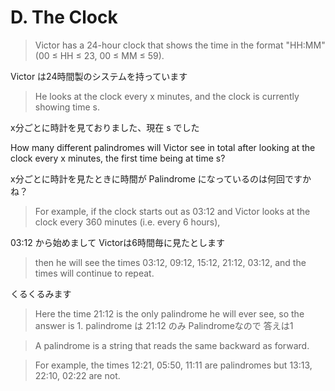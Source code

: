 # D. The Clock

> Victor has a 24-hour clock that shows the time
> in the format "HH:MM" (00 ≤ HH ≤ 23, 00 ≤ MM ≤ 59).

Victor は24時間製のシステムを持っています

> He looks at the clock every x minutes,
> and the clock is currently showing time s.

x分ごとに時計を見ておりました、現在 s でした

How many different palindromes will Victor see in total
after looking at the clock every x minutes,
the first time being at time s?

x分ごとに時計を見たときに時間が
Palindrome になっているのは何回ですかね？

> For example,
> if the clock starts out as 03:12
> and Victor looks at the clock every 360 minutes (i.e. every 6 hours),

03:12 から始めまして
Victorは6時間毎に見たとします

> then he will see the times 03:12, 09:12, 15:12, 21:12, 03:12,
> and the times will continue to repeat.

くるくるみます

> Here the time 21:12 is the only palindrome he will ever see,
> so the answer is 1.
> palindrome は 21:12 のみ Palindromeなので 答えは1

> A palindrome is a string that reads the same backward as forward.

> For example,
> the times 12:21, 05:50, 11:11 are palindromes
> but 13:13, 22:10, 02:22 are not.
